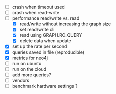 - [ ] crash when timeout used
- [ ] crash when read-write
- [ ] performance read/write vs. read
    - [x] read/write without increasing the graph size
    - [x] set read/write cli
    - [x] read using GRAPH.RO_QUERY
    - [x] delete data when update
- [x] set up the rate per second
- [x] queries saved in file (reproducible)
- [x] metrics for neo4j
- [ ] run on ubuntu
- [ ] run on the cloud
- [ ] add more queries?
- [ ] vendors
- [ ] benchmark hardware settings ?